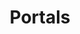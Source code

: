 ---
layout: 'portfolio'
title: 'Portals'
description: 'Our Web Portals offering Graphic Design Assets, Web Templates and Themes, Guides, Tools and Freebies.'
portfolio: 'portals'
---